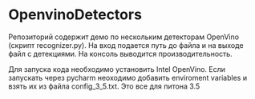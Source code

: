 # OpenvinoDetectors
Репозиторий содержит демо по нескольким детекторам OpenVino (скрипт recognizer.py). На вход подается путь до файла и на выходе файл с детекциями. 
На консоль выводится производительность.

Для запуска кода необходимо установить Intel OpenVino. Если запускать через pycharm неоходимо добавить enviroment variables и взять их из файла config_3_5.txt. Это все для питона 3.5
